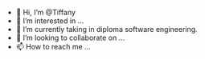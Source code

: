 - 👋 Hi, I’m @Tiffany
- 👀 I’m interested in ...
- 🌱 I’m currently taking in diploma software engineering.
- 💞️ I’m looking to collaborate on ...
- 📫 How to reach me ...

